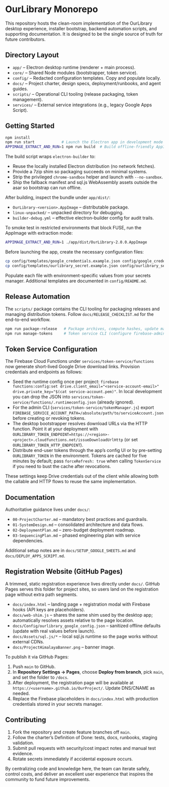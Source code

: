 # OurLibrary Monorepo

This repository hosts the clean-room implementation of the OurLibrary desktop experience, installer bootstrap, backend automation scripts, and supporting documentation. It is designed to be the single source of truth for future contributors.

## Directory Layout

- `app/` – Electron desktop runtime (renderer + main process).
- `core/` – Shared Node modules (bootstrapper, token service).
- `config/` – Redacted configuration templates. Copy and populate locally.
- `docs/` – Project charter, design specs, deployment/runbooks, and agent guides.
- `scripts/` – Operational CLI tooling (release packaging, token management).
- `services/` – External service integrations (e.g., legacy Google Apps Script).

## Getting Started

```bash
npm install
npm run start            # Launch the Electron app in development mode
APPIMAGE_EXTRACT_AND_RUN=1 npm run build  # Build offline-friendly AppImage
```

The build script wraps `electron-builder` to:

- Reuse the locally installed Electron distribution (no network fetches).
- Provide a 7zip shim so packaging succeeds on minimal systems.
- Strip the privileged `chrome-sandbox` helper and launch with `--no-sandbox`.
- Ship the fallback manifest and sql.js WebAssembly assets outside the asar so bootstrap can run offline.

After building, inspect the bundle under `app/dist/`:

- `OurLibrary-<version>.AppImage` – distributable package.
- `linux-unpacked/` – unpacked directory for debugging.
- `builder-debug.yml` – effective electron-builder config for audit trails.

To smoke test in restricted environments that block FUSE, run the AppImage with extraction mode:

```bash
APPIMAGE_EXTRACT_AND_RUN=1 ./app/dist/OurLibrary-2.0.0.AppImage
```

Before launching the app, create the necessary configuration files:

```bash
cp config/templates/google_credentials.example.json config/google_credentials.json
cp config/templates/ourlibrary_secret.example.json config/ourlibrary_secret.json
```

Populate each file with environment-specific values from your secrets manager. Additional templates are documented in `config/README.md`.

## Release Automation

The `scripts/` package contains the CLI tooling for packaging releases and managing distribution tokens. Follow `docs/RELEASE_CHECKLIST.md` for the end-to-end workflow.

```bash
npm run package-release   # Package archives, compute hashes, update manifest
npm run manage-tokens     # Token service CLI (configure firebase-admin credentials)
```

## Token Service Configuration

The Firebase Cloud Functions under `services/token-service/functions` now generate short-lived Google Drive download links. Provision credentials and endpoints as follows:

- Seed the runtime config once per project: `firebase functions:config:set drive.client_email="<service-account-email>" drive.private_key="$(cat service-account.pem)"`. In local development you can drop the JSON into `services/token-service/functions/.runtimeconfig.json` (already ignored).
- For the admin CLI (`services/token-service/tokenManager.js`) export `FIREBASE_SERVICE_ACCOUNT_PATH=/absolute/path/to/serviceAccount.json` before creating or revoking tokens.
- The desktop bootstrapper resolves download URLs via the HTTP function. Point it at your deployment with `OURLIBRARY_TOKEN_ENDPOINT=https://<region>-<project>.cloudfunctions.net/issueDownloadUrlHttp` (or set `OURLIBRARY_TOKEN_HTTP_ENDPOINT`).
- Distribute end-user tokens through the app’s config UI or by pre-setting `OURLIBRARY_TOKEN` in the environment. Tokens are cached for five minutes by default; pass `forceRefresh: true` when calling `TokenService` if you need to bust the cache after revocations.

These settings keep Drive credentials out of the client while allowing both the callable and HTTP flows to reuse the same implementation.

## Documentation

Authoritative guidance lives under `docs/`:

- `00-ProjectCharter.md` – mandatory best practices and guardrails.
- `01-SystemDesign.md` – consolidated architecture and data flows.
- `02-DeploymentPlan.md` – zero-budget deployment roadmap.
- `03-SequencingPlan.md` – phased engineering plan with service dependencies.

Additional setup notes are in `docs/SETUP_GOOGLE_SHEETS.md` and `docs/DEPLOY_APPS_SCRIPT.md`.

## Registration Website (GitHub Pages)

A trimmed, static registration experience lives directly under `docs/`. GitHub Pages serves this folder for project sites, so users land on the registration page without extra path segments.

- `docs/index.html` – landing page + registration modal with Firebase hooks (API keys are placeholders).
- `docs/web-shim.js` – shares the same shim used by the desktop app; automatically resolves assets relative to the page location.
- `docs/Config/ourlibrary_google_config.json` – sanitized offline defaults (update with real values before launch).
- `docs/Assets/sql.js/*` – local sql.js runtime so the page works without external CDNs.
- `docs/ProjectHimalayaBanner.png` – banner image.

To publish it via GitHub Pages:

1. Push `main` to GitHub.
2. In **Repository Settings → Pages**, choose **Deploy from branch**, pick `main`, and set the folder to `/docs`.
3. After deployment, the registration page will be available at `https://<username>.github.io/OurProject/`. Update DNS/CNAME as needed.
4. Replace the Firebase placeholders in `docs/index.html` with production credentials stored in your secrets manager.

## Contributing

1. Fork the repository and create feature branches off `main`.
2. Follow the charter’s Definition of Done: tests, docs, runbooks, staging validation.
3. Submit pull requests with security/cost impact notes and manual test evidence.
4. Rotate secrets immediately if accidental exposure occurs.

By centralizing code and knowledge here, the team can iterate safely, control costs, and deliver an excellent user experience that inspires the community to fund future improvements.
